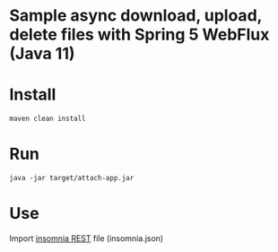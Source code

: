 # Sample async download, upload, delete files with Spring 5 WebFlux (Java 11)

# Install

`maven clean install`

# Run

`java -jar target/attach-app.jar`

# Use

Import [insomnia REST](https://insomnia.rest/) file (insomnia.json)


